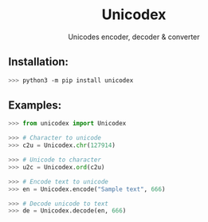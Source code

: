 <div align="center">
<h1>Unicodex</h1>
Unicodes encoder, decoder & converter
</div>



<h2>Installation:</h2>

```bash
>>> python3 -m pip install unicodex
```

<h2>Examples:</h2>

```python
>>> from unicodex import Unicodex

>>> # Character to unicode
>>> c2u = Unicodex.chr(127914)

>>> # Unicode to character
>>> u2c = Unicodex.ord(c2u)

>>> # Encode text to unicode
>>> en = Unicodex.encode("Sample text", 666)

>>> # Decode unicode to text
>>> de = Unicodex.decode(en, 666)
```
